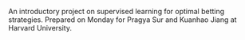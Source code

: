 An introductory project on supervised learning for optimal betting strategies. Prepared on Monday for Pragya Sur and Kuanhao Jiang at Harvard University.
